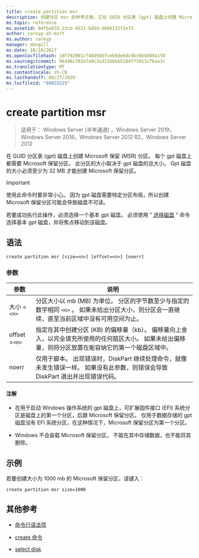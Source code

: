 ```yaml
---
title: create partition msr
description: 创建分区 msr 的参考文章，它在 GUID 分区表 (gpt) 磁盘上创建 Microsoft 保留 (MSR) 分区。
ms.topic: reference
ms.assetid: 04fba033-23cb-4521-bd5d-db96131f2e73
author: coreyp-at-msft
ms.author: coreyp
manager: dongill
ms.date: 10/16/2017
ms.openlocfilehash: 1df792001cf48d9d5fce69de6dc9bc6bdd09a1f8
ms.sourcegitcommit: 96d46c702e7a9c3a321bbbb5284f73911c7baa3c
ms.translationtype: MT
ms.contentlocale: zh-CN
ms.lasthandoff: 08/27/2020
ms.locfileid: "89033225"
---
```

# <a name="create-partition-msr"></a>create partition msr

> 适用于： Windows Server (半年通道) ，Windows Server 2019，Windows Server 2016，Windows Server 2012 R2，Windows Server 2012

在 GUID 分区表 (gpt) 磁盘上创建 Microsoft 保留 (MSR) 分区。 每个 gpt 磁盘上都需要 Microsoft 保留分区。 此分区的大小取决于 gpt 磁盘的总大小。 Gpt 磁盘的大小必须至少为 32 MB 才能创建 Microsoft 保留分区。

> [!IMPORTANT]
> 使用此命令时要非常小心。 因为 gpt 磁盘需要特定分区布局，所以创建 Microsoft 保留分区可能会导致磁盘不可读。
>
> 若要成功执行此操作，必须选择一个基本 gpt 磁盘。 必须使用 " [选择磁盘](select-disk.md) " 命令选择基本 gpt 磁盘，并将焦点移动到该磁盘。

## <a name="syntax"></a>语法

```
create partition msr [size=<n>] [offset=<n>] [noerr]
```

### <a name="parameters"></a>参数

| 参数 | 说明 |
| --------- | ----------- |
| 大小 =`<n>` | 分区大小以 mb (MB) 为单位。 分区的字节数至少与指定的数字相同 `<n>` 。 如果未给出分区大小，则分区会一直继续，直至当前区域中没有可用空间为止。 |
| offset =`<n>` | 指定在其中创建分区 (KB) 的偏移量（kb）。 偏移量向上舍入，以完全填充所使用的任何扇区大小。 如果未给出偏移量，则将分区放置在能容纳它的第一个磁盘区域中。 |
| noerr | 仅用于脚本。 出现错误时，DiskPart 继续处理命令，就像未发生错误一样。 如果没有此参数，则错误会导致 DiskPart 退出并出现错误代码。 |

#### <a name="remarks"></a>注解

- 在用于启动 Windows 操作系统的 gpt 磁盘上，可扩展固件接口 (EFI) 系统分区是磁盘上的第一个分区，后跟 Microsoft 保留分区。 仅用于数据存储的 gpt 磁盘没有 EFI 系统分区，在这种情况下，Microsoft 保留分区为第一个分区。

- Windows 不会装载 Microsoft 保留分区。 不能在其中存储数据，也不能将其删除。

## <a name="examples"></a>示例

若要创建大小为 1000 mb 的 Microsoft 保留分区，请键入：

```
create partition msr size=1000
```

## <a name="additional-references"></a>其他参考

- [命令行语法项](command-line-syntax-key.md)

- [create 命令](create.md)

- [select disk](select-disk.md)
